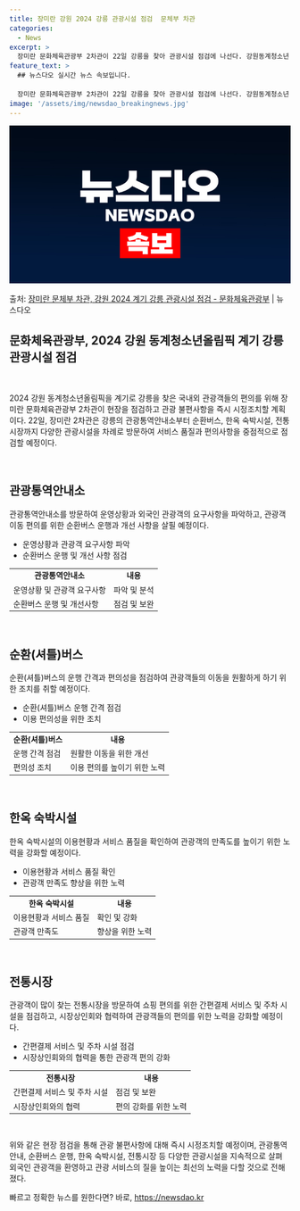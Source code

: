 ```yaml
---
title: 장미란 강원 2024 강릉 관광시설 점검  문체부 차관
categories:
  - News
excerpt: >
  장미란 문화체육관광부 2차관이 22일 강릉을 찾아 관광시설 점검에 나선다. 강원동계청소년 올림픽(강원 202…
feature_text: >
  ## 뉴스다오 실시간 뉴스 속보입니다.

  장미란 문화체육관광부 2차관이 22일 강릉을 찾아 관광시설 점검에 나선다. 강원동계청소년 올림픽(강원 202…
image: '/assets/img/newsdao_breakingnews.jpg'
---
```


![뉴스다오 속보](/assets/img/newsdao_breakingnews.jpg)

<p>출처: <a href="https://newsdao.kr/3055" rel="dofollow">장미란 문체부 차관, 강원 2024 계기 강릉 관광시설 점검 - 문화체육관광부</a> | 뉴스다오</p>

<h2 data-ke-size="size26">문화체육관광부, 2024 강원 동계청소년올림픽 계기 강릉 관광시설 점검</h2>
<p data-ke-size="size16">&nbsp;</p>
2024 강원 동계청소년올림픽을 계기로 강릉을 찾은 국내외 관광객들의 편의를 위해 장미란 문화체육관광부 2차관이 현장을 점검하고 관광 불편사항을 즉시 시정조치할 계획이다. 22일, 장미란 2차관은 강릉의 관광통역안내소부터 순환버스, 한옥 숙박시설, 전통시장까지 다양한 관광시설을 차례로 방문하여 서비스 품질과 편의사항을 중점적으로 점검할 예정이다.
<p data-ke-size="size16">&nbsp;</p>

<h2 data-ke-size="size24">관광통역안내소</h2>
<p data-ke-size="size16">관광통역안내소를 방문하여 운영상황과 외국인 관광객의 요구사항을 파악하고, 관광객 이동 편의를 위한 순환버스 운행과 개선 사항을 살필 예정이다.</p>
<ul>
<li>운영상황과 관광객 요구사항 파악</li>
<li>순환버스 운행 및 개선 사항 점검</li>
</ul>
<table>
<tbody>
<tr>
<td style="text-align: center; height: 17px;"><b>관광통역안내소</b></td>
<td style="text-align: center; height: 17px;"><b>내용</b></td>
</tr>
<tr>
<td style="height: 17px;">운영상황 및 관광객 요구사항</td>
<td style="height: 17px;">파악 및 분석</td>
</tr>
<tr>
<td style="height: 17px;">순환버스 운행 및 개선사항</td>
<td style="height: 17px;">점검 및 보완</td>
</tr>
</tbody>
</table>
<p data-ke-size="size16">&nbsp;</p>

<h2 data-ke-size="size24">순환(셔틀)버스</h2>
<p data-ke-size="size16">순환(셔틀)버스의 운행 간격과 편의성을 점검하여 관광객들의 이동을 원활하게 하기 위한 조치를 취할 예정이다.</p>
<ul>
<li>순환(셔틀)버스 운행 간격 점검</li>
<li>이용 편의성을 위한 조치</li>
</ul>
<table>
<tbody>
<tr>
<td style="text-align: center; height: 17px;"><b>순환(셔틀)버스</b></td>
<td style="text-align: center; height: 17px;"><b>내용</b></td>
</tr>
<tr>
<td style="height: 17px;">운행 간격 점검</td>
<td style="height: 17px;">원활한 이동을 위한 개선</td>
</tr>
<tr>
<td style="height: 17px;">편의성 조치</td>
<td style="height: 17px;">이용 편의를 높이기 위한 노력</td>
</tr>
</tbody>
</table>
<p data-ke-size="size16">&nbsp;</p>

<h2 data-ke-size="size24">한옥 숙박시설</h2>
<p data-ke-size="size16">한옥 숙박시설의 이용현황과 서비스 품질을 확인하여 관광객의 만족도를 높이기 위한 노력을 강화할 예정이다.</p>
<ul>
<li>이용현황과 서비스 품질 확인</li>
<li>관광객 만족도 향상을 위한 노력</li>
</ul>
<table>
<tbody>
<tr>
<td style="text-align: center; height: 17px;"><b>한옥 숙박시설</b></td>
<td style="text-align: center; height: 17px;"><b>내용</b></td>
</tr>
<tr>
<td style="height: 17px;">이용현황과 서비스 품질</td>
<td style="height: 17px;">확인 및 강화</td>
</tr>
<tr>
<td style="height: 17px;">관광객 만족도</td>
<td style="height: 17px;">향상을 위한 노력</td>
</tr>
</tbody>
</table>
<p data-ke-size="size16">&nbsp;</p>

<h2 data-ke-size="size24">전통시장</h2>
<p data-ke-size="size16">관광객이 많이 찾는 전통시장을 방문하여 쇼핑 편의를 위한 간편결제 서비스 및 주차 시설을 점검하고, 시장상인회와 협력하여 관광객들의 편의를 위한 노력을 강화할 예정이다.</p>
<ul>
<li>간편결제 서비스 및 주차 시설 점검</li>
<li>시장상인회와의 협력을 통한 관광객 편의 강화</li>
</ul>
<table>
<tbody>
<tr>
<td style="text-align: center; height: 17px;"><b>전통시장</b></td>
<td style="text-align: center; height: 17px;"><b>내용</b></td>
</tr>
<tr>
<td style="height: 17px;">간편결제 서비스 및 주차 시설</td>
<td style="height: 17px;">점검 및 보완</td>
</tr>
<tr>
<td style="height: 17px;">시장상인회와의 협력</td>
<td style="height: 17px;">편의 강화를 위한 노력</td>
</tr>
</tbody>
</table>
<p data-ke-size="size16">&nbsp;</p>

위와 같은 현장 점검을 통해 관광 불편사항에 대해 즉시 시정조치할 예정이며, 관광통역안내, 순환버스 운행, 한옥 숙박시설, 전통시장 등 다양한 관광시설을 지속적으로 살펴 외국인 관광객을 환영하고 관광 서비스의 질을 높이는 최선의 노력을 다할 것으로 전해졌다. 

빠르고 정확한 뉴스를 원한다면? 바로, <a href="https://newsdao.kr" rel="dofollow">https://newsdao.kr</a>


    
